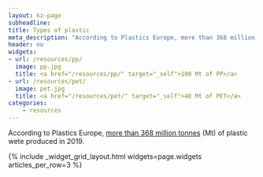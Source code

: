 ```yaml
---
layout: kz-page
subheadline:
title: Types of plastic
meta_description: "According to Plastics Europe, more than 368 million tonnes of plastic wete produced in 2019."
header: no
widgets:
- url: /resources/pp/
  image: pp.jpg
  title: <a href="/resources/pp/" target="_self">100 Mt of PP</a>
- url: /resources/pet/
  image: pet.jpg
  title: <a href="/resources/pet/" target="_self">40 Mt of PET</a>
categories:
    - resources
---
```


According to Plastics Europe, [more than 368 million tonnes](https://www.plasticseurope.org/en/resources/publications/4312-plastics-facts-2020) (Mt) of plastic wete produced in 2019. 

{% include _widget_grid_layout.html widgets=page.widgets articles_per_row=3 %}
